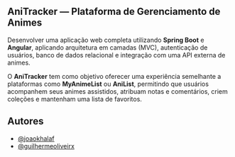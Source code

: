 ## AniTracker — Plataforma de Gerenciamento de Animes

Desenvolver uma aplicação web completa utilizando **Spring Boot** e **Angular**, aplicando arquitetura em camadas (MVC), autenticação de usuários, banco de dados relacional e integração com uma API externa de animes.

O **AniTracker** tem como objetivo oferecer uma experiência semelhante a plataformas como **MyAnimeList** ou **AniList**, permitindo que usuários acompanhem seus animes assistidos, atribuam notas e comentários, criem coleções e mantenham uma lista de favoritos.


## Autores

- [@joaokhalaf](https://www.github.com/joaokhalaf)
- [@guilhermeoliveirx](https://github.com/GuilhermeOliveirx)
